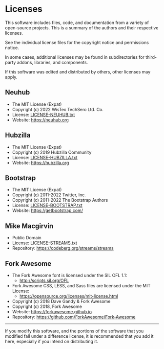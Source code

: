 # Licenses

This software includes files, code, and documentation from a variety of open-source projects. This is a summary of the authors and their respective licenses.

See the individual license files for the copyright notice and permissions notice.

In some cases, additional licenses may be found in subdirectories for third-party addons, libraries, and components.

If this software was edited and distributed by others, other licenses may apply.

## Neuhub
* The MIT License (Expat)
* Copyright (c) 2022 WisTex TechSero Ltd. Co.
* License: [LICENSE-NEUHUB.txt](LICENSE-NEUHUB.txt)
* Website: https://neuhub.org

## Hubzilla
* The MIT License (Expat)
* Copyright (c) 2019 Hubzilla Community
* License: [LICENSE-HUBZILLA.txt](LICENSE-HUBZILLA.txt)
* Website: https://hubzilla.org

## Bootstrap
* The MIT License (Expat)
* Copyright (c) 2011-2022 Twitter, Inc.
* Copyright (c) 2011-2022 The Bootstrap Authors
* License: [LICENSE-BOOTSTRAP.txt](LICENSE-BOOTSTRAP.txt)
* Website: https://getbootstrap.com/

## Mike Macgirvin
* Public Domain
* License: [LICENSE-STREAMS.txt](LICENSE-STREAMS.txt)
* Repository: https://codeberg.org/streams/streams

## Fork Awesome
* The Fork Awesome font is licensed under the SIL OFL 1.1:
  - http://scripts.sil.org/OFL
* Fork Awesome CSS, LESS, and Sass files are licensed under the MIT License:
  - https://opensource.org/licenses/mit-license.html
* Copyright (c) 2018 Dave Gandy & Fork Awesome
* Copyright (c) 2018, Fork Awesome 
* Website: https://forkawesome.github.io
* Repository: https://github.com/ForkAwesome/Fork-Awesome

---

If you modify this software, and the portions of the software that you modified fall under a difference license, it is recommended that you add it here, especially if you intend on distributing it.
